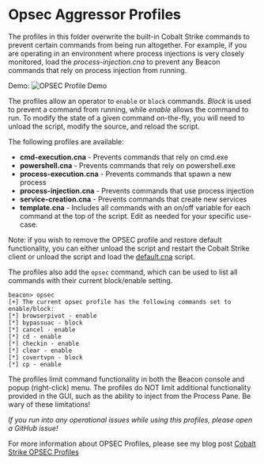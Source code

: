 # Opsec Aggressor Profiles

The profiles in this folder overwrite the built-in Cobalt Strike commands to prevent certain commands from being run altogether. For example, if you are operating in an environment where process injections is very closely monitored, load the *process-injection.cna* to prevent any Beacon commands that rely on process injection from running. 

Demo:
![OPSEC Profile Demo](LINK-HERE)

The profiles allow an operator to `enable` or `block` commands. *Block* is used to prevent a command from running, while *enable* allows the command to run. To modify the state of a given command on-the-fly, you will need to unload the script, modify the source, and reload the script.

The following profiles are available:

* **cmd-execution.cna** - Prevents commands that rely on cmd.exe
* **powershell.cna** - Prevents commands that rely on powershell.exe
* **process-execution.cna** - Prevents commands that spawn a new process
* **process-injection.cna** - Prevents commands that use process injection
* **service-creation.cna** - Prevents commands that create new services
* **template.cna** - Includes all commands with an on/off variable for each command at the top of the script. Edit as needed for your specific use-case.

Note: if you wish to remove the OPSEC profile and restore default functionality, you can either unload the script and restart the Cobalt Strike client or unload the script and load the [default.cna](https://www.cobaltstrike.com/aggressor-script/default.cna) script.

The profiles also add the `opsec` command, which can be used to list all commands with their current block/enable setting.

```
beacon> opsec
[+] The current opsec profile has the following commands set to enable/block: 
[*] browserpivot - enable
[*] bypassuac - block
[*] cancel - enable
[*] cd - enable
[*] checkin - enable
[*] clear - enable
[*] covertvpn - block
[*] cp - enable
```


The profiles limit command functionality in both the Beacon console and popup (right-click) menu. The profiles do NOT limit additional functionality provided in the GUI, such as the ability to inject from the Process Pane. Be wary of these limitations!

*If you run into any operational issues while using this profiles, please open a GitHub issue!*

For more information about OPSEC Profiles, please see my blog post [Cobalt Strike OPSEC Profiles](LINK-HERE)